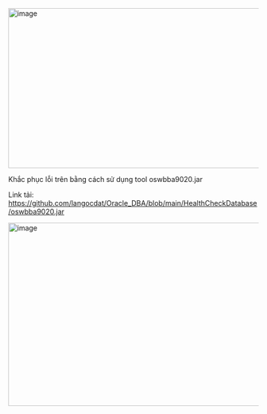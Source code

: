 <img width="791" height="322" alt="image" src="https://github.com/user-attachments/assets/c0ad9d7a-2a60-45c0-809b-e6f0b9730057" />

Khắc phục lỗi trên bằng cách sử dụng tool oswbba9020.jar 

Link tải: https://github.com/langocdat/Oracle_DBA/blob/main/HealthCheckDatabase/oswbba9020.jar

<img width="1431" height="369" alt="image" src="https://github.com/user-attachments/assets/31dfd20a-738f-4c4d-9914-0b2bd1bfb8d8" />

